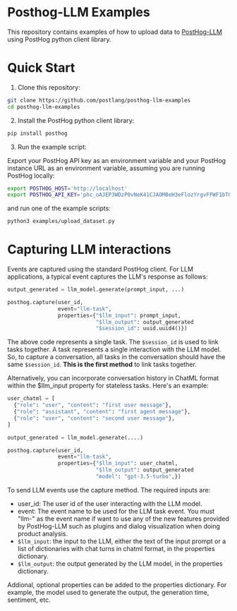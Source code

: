 # Posthog-LLM Examples

This repository contains examples of how to upload data to [PostHog-LLM](https://github.com/postlang/posthog-llm) using PostHog python client library.

# Quick Start

1. Clone this repository:

```bash
git clone https://github.com/postlang/posthog-llm-examples
cd posthog-llm-examples
```
2. Install the PostHog python client library:

```bash
pip install posthog
```

3. Run the example script:

Export your PostHog API key as an environment variable and your PostHog instance URL as an environment variable, assuming you are running PostHog locally:

```bash
export POSTHOG_HOST='http://localhost'
export POSTHOG_API_KEY='phc_oAJEP3WDzP0vNeK41CJAOMBeH3eFlozYrgvFFWF1bT0'
```

and run one of the example scripts:

```bash
python3 examples/upload_dataset.py 
```

# Capturing LLM interactions

Events are captured using the standard PostHog client. For LLM applications, a typical event captures the LLM's response as follows:

```python
output_generated = llm_model.generate(prompt_input, ...)

posthog.capture(user_id,
                event="llm-task",
                properties={"$llm_input": prompt_input,
                            "$llm_output": output_generated
                            "$session_id": uuid.uuid4()})
```

The above code represents a single task. The `$session_id` is used to link tasks together. A task represents a single interaction with the LLM model.
So, to capture a conversation, all tasks in the conversation should have the same `$session_id`. **This is the first method** to link tasks together.

Alternatively, you can incorporate conversation history in ChatML format within the $llm_input property for stateless tasks. Here's an example:

```python
user_chatml = [
  {"role": "user", "content": "first user message"},
  {"role": "assistant", "content": "first agent message"},
  {"role": "user", "content": "second user message"}, 
]

output_generated = llm_model.generate(....)

posthog.capture(user_id,
                event="llm-task",
                properties={"$llm_input": user_chatml,
                            "$llm_output": output_generated
                            "model": "gpt-3.5-turbo",})

```

To send LLM events use the capture method. The required inputs are:

- user_id: The user id of the user interacting with the LLM model.
- event: The event name to be used for the LLM task event. You must "llm-" as the event name if want to use any of the new features provided by PostHog-LLM such as plugins and dialog visualization when doing product analysis.
- `$llm_input`: the input to the LLM, either the text of the input prompt or a list of dictionaries with chat turns in chatml format, in the properties dictionary.
- `$llm_output`: the output generated by the LLM model, in the properties dictionary.

Addional, optional properties can be added to the properties dictionary. For example, the model used to generate the output, the generation time, sentiment, etc.

















